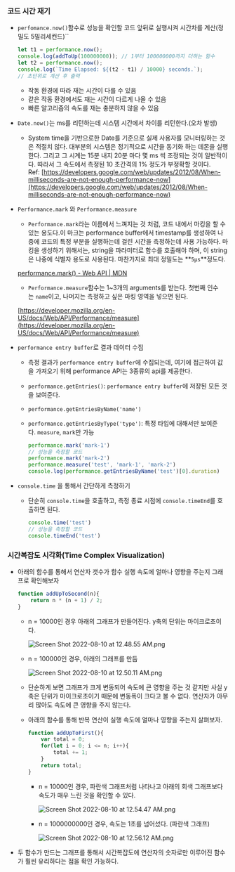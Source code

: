 ### 코드 시간 재기

- `perfomance.now()`함수로 성능을 확인할 코드 앞뒤로 실행시켜 시간차를 계산(정밀도 5밀리세컨드)``
    
    ```jsx
    let t1 = performance.now();
    console.log(addToUp(100000000)); // 1부터 100000000까지 더하는 함수
    let t2 = performance.now();
    console.log(`Time Elapsed: ${(t2 - t1) / 10000} seconds.`);  
    // 초단위로 계산 후 출력
    ```
    
    - 작동 환경에 따라 재는 시간이 다를 수 있음
    - 같은 작동 환경에서도 재는 시간이 다르게 나올 수 있음
    - 빠른 알고리즘의 속도를 재는 충분하지 않을 수 있음
- `Date.now()`는 ms를 리턴하는데 시스템 시간에서 차이를 리턴한다.(오차 발생)
    - System time을 기반으로한 Date를 기준으로 실제 사용자를 모니터링하는 것은 적절치 않다. 대부분의 시스템은 정기적으로 시간을 동기화 하는 데몬을 실행한다. 그리고 그 시계는 15분 내지 20분 마다 몇 ms 씩 조정되는 것이 일반적이다. 따라서 그 속도에서 측정된 10 초간격의 1% 정도가 부정확할 것이다.
    Ref: [https://developers.google.com/web/updates/2012/08/When-milliseconds-are-not-enough-performance-now](https://developers.google.com/web/updates/2012/08/When-milliseconds-are-not-enough-performance-now)
- `Performance.mark` 와 `Performance.measure`
    - `Performance.mark`라는 이름에서 느껴지는 것 처럼, 코드 내에서 마킹을 할 수 있는 용도다.이 마크는 performance buffer에서 timestamp를 생성하여 나중에 코드의 특정 부분을 실행하는데 걸린 시간을 측정하는데 사용 가능하다. 마킹을 생성하기 위해서는, string을 파라미터로 함수를 호출해야 하며, 이 string은 나중에 식별자 용도로 사용된다. 마찬가지로 최대 정밀도는 **`5µs`**정도다.
    
    [performance.mark() - Web API | MDN](https://developer.mozilla.org/ko/docs/Web/API/Performance/mark)
    
    - `Performance.measure`함수는 1~3개의 arguments를 받는다. 첫번째 인수는 `name`이고, 나머지는 측정하고 싶은 마킹 영역을 넣으면 된다.
    
    [https://developer.mozilla.org/en-US/docs/Web/API/Performance/measure](https://developer.mozilla.org/en-US/docs/Web/API/Performance/measure)
    
- `performance entry buffer`로 결과 데이터 수집
    - 측정 결과가 `performance entry buffer`에 수집되는데, 여기에 접근하여 값을 가져오기 위해 performance API는 3종류의 api를 제공한다.
    - `performance.getEntries()`: `performance entry buffer`에 저장된 모든 것을 보여준다.
    - `performance.getEntriesByName('name')`
    - `performance.getEntriesByType('type')`: 특정 타입에 대해서만 보여준다. `measure`, `mark`만 가능
        
        ```jsx
        performance.mark('mark-1')
        // 성능을 측정할 코드
        performance.mark('mark-2')
        performance.measure('test', 'mark-1', 'mark-2')
        console.log(performance.getEntriesByName('test')[0].duration)
        ```
        
- `console.time` 을 통해서 간단하게 측정하기
    - 단순히 `console.time`을 호출하고, 측정 종료 시점에 `console.timeEnd`를 호출하면 된다.
        
        ```jsx
        console.time('test')
        // 성능을 측정할 코드
        console.timeEnd('test')
        ```
### 시간복잡도 시각화(Time Complex Visualization)

- 아래의 함수를 통해서 연산자 갯수가 함수 실행 속도에 얼마나 영향을 주는지 그래프로 확인해보자
    
    ```jsx
    function addUpToSecond(n){
    	return n * (n + 1) / 2;
    }
    ```
    
    - n = 10000인 경우 아래의 그래프가 만들어진다. y축의 단위는 마이크로초이다.
        
        ![Screen Shot 2022-08-10 at 12.48.55 AM.png](https://s3-us-west-2.amazonaws.com/secure.notion-static.com/9738efd7-a76d-4d37-8c49-7654ddca0da3/Screen_Shot_2022-08-10_at_12.48.55_AM.png)
        
    - n = 100000인 경우, 아래의 그래프를 만듬
        
        ![Screen Shot 2022-08-10 at 12.50.11 AM.png](https://s3-us-west-2.amazonaws.com/secure.notion-static.com/3ee84456-21f8-484c-a50a-ffed3c7f0d47/Screen_Shot_2022-08-10_at_12.50.11_AM.png)
        
    - 단순하게 보면 그래프가 크게 변동되어 속도에 큰 영향을 주는 것 같지만 사실 y축은 단위가 마이크로초이기 때문에 변동폭이 크다고 볼 수 없다. 연산자가 아무리 많아도 속도에 큰 영향을 주지 않는다.
    - 아래의 함수를 통해 반복 연산이 실행 속도에 얼마나 영향을 주는지 살펴보자.
        
        ```jsx
        function addUpToFirst(){
        	var total = 0;
        	for(let i = 0; i <= n; i++){
        		total += 1;
        	}
        	return total;
        }
        ```
        
        - n = 10000인 경우, 파란색 그래프처럼 나타나고 아래의 회색 그래프보다 속도가 매우 느린 것을 확인할 수 있다.
            
            ![Screen Shot 2022-08-10 at 12.54.47 AM.png](https://s3-us-west-2.amazonaws.com/secure.notion-static.com/56869402-2b92-44d5-ba83-15ea868464c9/Screen_Shot_2022-08-10_at_12.54.47_AM.png)
            
        - n = 1000000000인 경우, 속도는 1초를 넘어섰다. (파란색 그래프)
            
            ![Screen Shot 2022-08-10 at 12.56.12 AM.png](https://s3-us-west-2.amazonaws.com/secure.notion-static.com/7accf692-f954-482d-86a1-6d9b747a6ea1/Screen_Shot_2022-08-10_at_12.56.12_AM.png)
            
- 두 함수가 만드는 그래프를 통해서 시간복잡도에 연산자의 숫자로만 이루어진 함수가 훨씬 유리하다는 점을 확인 가능하다.
